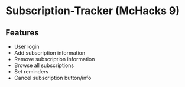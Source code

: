 # Subscription-Tracker (McHacks 9)

## Features
* User login
* Add subscription information
* Remove subscription information
* Browse all subscriptions
* Set reminders
* Cancel subscription button/info
